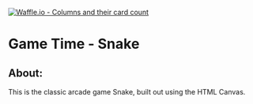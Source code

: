 [![Waffle.io - Columns and their card count](https://badge.waffle.io/raualex/game-time.svg?columns=all)](https://waffle.io/raualex/game-time)

# Game Time - Snake

## About:

This is the classic arcade game Snake, built out using the HTML Canvas.  
